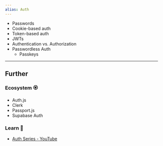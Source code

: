 ```yaml
---
alias: Auth
---
```

- Passwords
- Cookie-based auth
- Token-based auth
- JWTs
- Authentication vs. Authorization
- Passwordless Auth
    - Passkeys

---
## Further
### Ecosystem 🏵

- Auth.js
- Clerk
- Passport.js
- Supabase Auth
### Learn 🧠

- [Auth Series - YouTube](https://invidious.tiekoetter.com/playlist?list=PLkZYeFmDuaN2pZOuMWjIfvZ6v2ZFp2jyK)